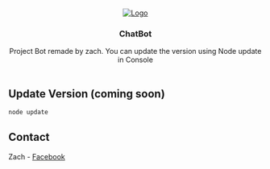 <br />
<p align="center">
    <a href="https://www.facebook.com/zachary.pnaveax?mibextid=ZbWKwL">
        <img src="https://i.imgur.com/YSarIDx.gif" alt="Logo">
    </a>

<h3 align="center">ChatBot</h3>

<p align="center">
    Project Bot remade by zach. You can update the version using Node update in Console
    <br />
    <br />

## Update Version (coming soon)
 
 ```sh
node update
```
  <!-- CONTACT -->

## Contact

Zach - [Facebook](https://www.facebook.com/zachary.pnaveax?mibextid=ZbWKwL) 
